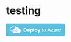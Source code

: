 # testing


<a href="https://portal.azure.com/#create/Microsoft.Template/uri/https%3A%2F%2Fraw.githubusercontent.com%2Fsabil05%2Ftesting%2Fmaster%2Ftest.json" target="_blank">
    <img src="https://raw.githubusercontent.com/Azure/azure-quickstart-templates/master/1-CONTRIBUTION-GUIDE/images/deploytoazure.png"/>
</a>


